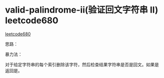 # valid-palindrome-ii(验证回文字符串 Ⅱ) leetcode680

[leetcode680](https://leetcode-cn.com/problems/valid-palindrome-ii/)

思路：

暴力法：

对于给定字符串的每个索引删除该字符，然后检查结果字符串是否是回文。如果是返回是。
